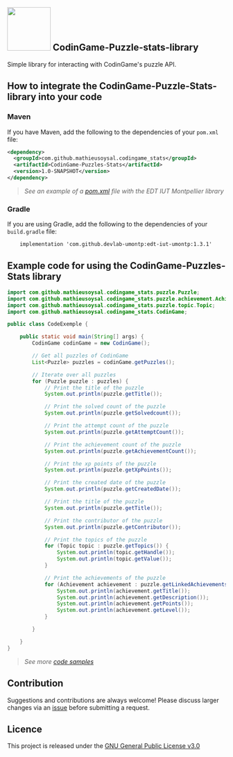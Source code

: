 

## <img src="https://www.svgrepo.com/show/232495/java.svg" width="100"> CodinGame-Puzzle-stats-library

Simple library for interacting with CodinGame's puzzle API.

## How to integrate the CodinGame-Puzzle-Stats-library into your code

### Maven 

If you have Maven, add the following to the dependencies of your `pom.xml` file:

```xml
<dependency>
  <groupId>com.github.mathieusoysal.codingame_stats</groupId>
  <artifactId>CodinGame-Puzzles-Stats</artifactId>
  <version>1.0-SNAPSHOT</version>
</dependency>
```

>*See an example of a [pom.xml](https://github.com/DevLab-umontp/Librarie-Java-EDT/blob/main/ressources/pom.xml#L20L24) file with the EDT IUT Montpellier library*
### Gradle

If you are using Gradle, add the following to the dependencies of your `build.gradle` file:

```
    implementation 'com.github.devlab-umontp:edt-iut-umontp:1.3.1'
```

## Example code for using the CodinGame-Puzzles-Stats library

```java
import com.github.mathieusoysal.codingame_stats.puzzle.Puzzle;
import com.github.mathieusoysal.codingame_stats.puzzle.achievement.Achievement;
import com.github.mathieusoysal.codingame_stats.puzzle.topic.Topic;
import com.github.mathieusoysal.codingame_stats.CodinGame;

public class CodeExemple {

    public static void main(String[] args) {
        CodinGame codinGame = new CodinGame();

        // Get all puzzles of CodinGame
        List<Puzzle> puzzles = codinGame.getPuzzles();

        // Iterate over all puzzles
        for (Puzzle puzzle : puzzles) {
            // Print the title of the puzzle
            System.out.println(puzzle.getTitle());

            // Print the solved count of the puzzle
            System.out.println(puzzle.getSolvedcount());

            // Print the attempt count of the puzzle
            System.out.println(puzzle.getAttemptCount());

            // Print the achievement count of the puzzle
            System.out.println(puzzle.getAchievementCount());

            // Print the xp points of the puzzle
            System.out.println(puzzle.getXpPoints());

            // Print the created date of the puzzle
            System.out.println(puzzle.getCreatedDate());

            // Print the title of the puzzle
            System.out.println(puzzle.getTitle());

            // Print the contributor of the puzzle
            System.out.println(puzzle.getContributor());

            // Print the topics of the puzzle
            for (Topic topic : puzzle.getTopics()) {
                System.out.println(topic.getHandle());
                System.out.println(topic.getValue());
            }

            // Print the achievements of the puzzle
            for (Achievement achievement : puzzle.getLinkedAchievements()) {
                System.out.println(achievement.getTitle());
                System.out.println(achievement.getDescription());
                System.out.println(achievement.getPoints());
                System.out.println(achievement.getLevel());
            }

        }

    }
}
```
>*See more [code samples](ressources/ExempleDeCode.java)*
## Contribution
Suggestions and contributions are always welcome! Please discuss larger changes via an [issue](https://github.com/MathieuSoysal/CodinGame-Puzzle-stats-library/issues) before submitting a request.

## Licence

This project is released under the [GNU General Public License v3.0](https://github.com/MathieuSoysal/CodinGame-Puzzle-stats-library/blob/master/LICENSE)
